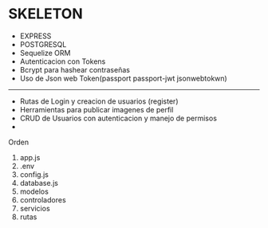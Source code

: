 # SKELETON

- EXPRESS
- POSTGRESQL
- Sequelize ORM
- Autenticacion con Tokens
- Bcrypt para hashear contraseñas
- Uso de Json web Token(passport passport-jwt jsonwebtokwn)

-----


- Rutas de Login y creacion de usuarios (register)
- Herramientas para publicar imagenes de perfil
- CRUD de Usuarios con autenticacion y manejo de permisos 
- 

Orden
1. app.js
2. .env
3. config.js
4. database.js
5. modelos
6. controladores
7. servicios
8. rutas